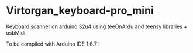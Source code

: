 # Virtorgan_keyboard-pro_mini
Keyboard scanner on arduino 32u4
using teeOnArdu and teensy libraries + usbMidi

To be compiled with Arduino IDE 1.6.7 !

